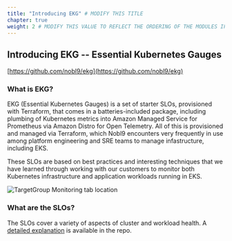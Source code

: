 ```yaml
---
title: "Introducing EKG" # MODIFY THIS TITLE
chapter: true
weight: 2 # MODIFY THIS VALUE TO REFLECT THE ORDERING OF THE MODULES IF APPLICABLE
---
```


## Introducing EKG -- Essential Kubernetes Gauges

[https://github.com/nobl9/ekg](https://github.com/nobl9/ekg)

### What is EKG?
EKG (Essential Kubernetes Gauges) is a set of starter SLOs, provisioned with Terraform, that comes in a
batteries-included package, including plumbing of Kubernetes metrics into Amazon Managed Service for Prometheus via
Amazon Distro for Open Telemetry. All of this is provisioned and managed via Terraform, which Nobl9 encounters very
frequently in use among platform engineering and SRE teams to manage infastructure, including EKS.

These SLOs are based on best practices and interesting techniques that we have learned through working with our
customers to monitor both Kubernetes infrastructure and application workloads running in EKS.

![TargetGroup Monitoring tab location](/images/EKG_Intro.png)

### What are the SLOs?
The SLOs cover a variety of aspects of cluster and workload health.
A [detailed explanation](https://github.com/nobl9/ekg/tree/main/modules/nobl9) is available in the repo.